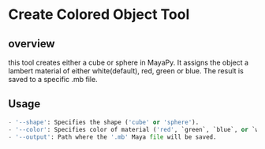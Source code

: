 # Create Colored Object Tool
## overview
this tool creates either a cube or sphere in MayaPy. It assigns the object a lambert material of either white(default), red, green or blue. The result is saved to a specific .mb file.
## Usage
```python
- '--shape': Specifies the shape ('cube' or 'sphere').
- '--color': Specifies color of material ('red', `green`, `blue`, or `white`). Default is white.
- '--output': Path where the '.mb' Maya file will be saved.
```